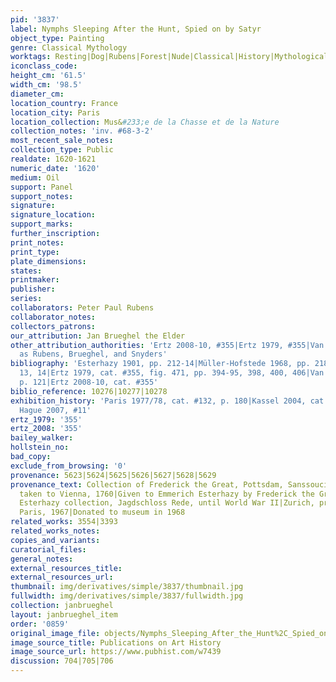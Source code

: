 ```yaml
---
pid: '3837'
label: Nymphs Sleeping After the Hunt, Spied on by Satyr
object_type: Painting
genre: Classical Mythology
worktags: Resting|Dog|Rubens|Forest|Nude|Classical|History|Mythological
iconclass_code:
height_cm: '61.5'
width_cm: '98.5'
diameter_cm:
location_country: France
location_city: Paris
location_collection: Mus&#233;e de la Chasse et de la Nature
collection_notes: 'inv. #68-3-2'
most_recent_sale_notes:
collection_type: Public
realdate: 1620-1621
numeric_date: '1620'
medium: Oil
support: Panel
support_notes:
signature:
signature_location:
support_marks:
further_inscription:
print_notes:
print_type:
plate_dimensions:
states:
printmaker:
publisher:
series:
collaborators: Peter Paul Rubens
collaborator_notes:
collectors_patrons:
our_attribution: Jan Brueghel the Elder
other_attribution_authorities: 'Ertz 2008-10, #355|Ertz 1979, #355|Van Mulders 2000
  as Rubens, Brueghel, and Snyders'
bibliography: 'Esterhazy 1901, pp. 212-14|Müller-Hofstede 1968, pp. 218-19, fig.s
  13, 14|Ertz 1979, cat. #355, fig. 471, pp. 394-95, 398, 400, 406|Van Mulders 2000,
  p. 121|Ertz 2008-10, cat. #355'
biblio_reference: 10276|10277|10278
exhibition_history: 'Paris 1977/78, cat. #132, p. 180|Kassel 2004, cat. #22|Los Angeles/The
  Hague 2007, #11'
ertz_1979: '355'
ertz_2008: '355'
bailey_walker:
hollstein_no:
bad_copy:
exclude_from_browsing: '0'
provenance: 5623|5624|5625|5626|5627|5628|5629
provenance_text: Collection of Frederick the Great, Pottsdam, Sanssouci|Looted and
  taken to Vienna, 1760|Given to Emmerich Esterhazy by Frederick the Great in 1763|In
  Esterhazy collection, Jagdschloss Rede, until World War II|Zurich, private collection|Sold
  Paris, 1967|Donated to museum in 1968
related_works: 3554|3393
related_works_notes:
copies_and_variants:
curatorial_files:
general_notes:
external_resources_title:
external_resources_url:
thumbnail: img/derivatives/simple/3837/thumbnail.jpg
fullwidth: img/derivatives/simple/3837/fullwidth.jpg
collection: janbrueghel
layout: janbrueghel_item
order: '0859'
original_image_file: objects/Nymphs_Sleeping_After_the_Hunt%2C_Spied_on_by_Satyr.jpg
image_source_title: Publications on Art History
image_source_url: https://www.pubhist.com/w7439
discussion: 704|705|706
---
```

